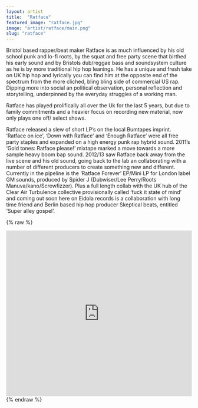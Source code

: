 ```yaml
---
layout: artist
title:  "Ratface"
featured_image: "ratface.jpg"
image: "artist/ratface/main.png"
slug: "ratface"
---
```


Bristol based rapper/beat maker Ratface is as much influenced by his old school punk and lo-fi roots, by the squat and free party scene that birthed his early sound and by Bristols dub/reggae bass and soundsystem culture as he is by more traditional hip hop leanings. He has a unique and fresh take on UK hip hop and lyrically you can find him at the opposite end of the spectrum from the more cliched, bling bling side of commercial US rap. Dipping more into social an political observation, personal reflection and storytelling, underpinned by the everyday struggles of a working man.

Ratface has played prolifically all over the Uk for the last 5 years, but due to family commitments and a heavier focus on recording new material, now only plays one off/ select shows.

Ratface released a slew of short LP’s on the local Bumtapes imprint. ‘Ratface on ice’, ‘Down with Ratface’ and ‘Enough Ratface’ were all free party staples and expanded on a high energy punk rap hybrid sound. 2011’s ‘Gold tones: Ratface please!’ mixtape marked a move towards a more sample heavy boom bap sound. 2012/13 saw Ratface back away from the live scene and his old sound, going back to the lab an collaborating with a number of different producers to create something new and different. Currently in the pipeline is the ‘Ratface Forever’ EP/Mini LP for London label GM sounds, produced by Spider J (Dubwiser/Lee Perry/Roots Manuva/kano/Screwfizzer). Plus a full length collab with the UK hub of the Clear Air Turbulence collective provisionally called ‘fuck it state of mind’ and coming out soon here on Eidola records is a collaboration with long time friend and Berlin based hip hop producer Skeptical beats, entitled ‘Super alley gospel’.

{% raw %}
<iframe width="100%" height="450" scrolling="no" frameborder="no" src="https://w.soundcloud.com/player/?url=https%3A//api.soundcloud.com/users/2694222&amp;auto_play=false&amp;hide_related=false&amp;show_comments=true&amp;show_user=true&amp;show_reposts=false&amp;visual=true"></iframe>
{% endraw %}
